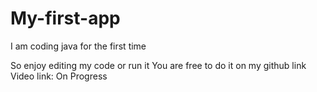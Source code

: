 # My-first-app
I am coding java for the first time

So enjoy editing my code or run it
You are free to do it on my github link
Video link: On Progress
